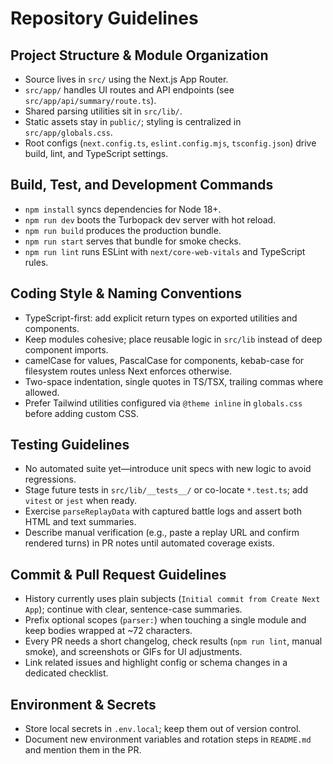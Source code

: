 # Repository Guidelines

## Project Structure & Module Organization
- Source lives in `src/` using the Next.js App Router.
- `src/app/` handles UI routes and API endpoints (see `src/app/api/summary/route.ts`).
- Shared parsing utilities sit in `src/lib/`.
- Static assets stay in `public/`; styling is centralized in `src/app/globals.css`.
- Root configs (`next.config.ts`, `eslint.config.mjs`, `tsconfig.json`) drive build, lint, and TypeScript settings.

## Build, Test, and Development Commands
- `npm install` syncs dependencies for Node 18+.
- `npm run dev` boots the Turbopack dev server with hot reload.
- `npm run build` produces the production bundle.
- `npm run start` serves that bundle for smoke checks.
- `npm run lint` runs ESLint with `next/core-web-vitals` and TypeScript rules.

## Coding Style & Naming Conventions
- TypeScript-first: add explicit return types on exported utilities and components.
- Keep modules cohesive; place reusable logic in `src/lib` instead of deep component imports.
- camelCase for values, PascalCase for components, kebab-case for filesystem routes unless Next enforces otherwise.
- Two-space indentation, single quotes in TS/TSX, trailing commas where allowed.
- Prefer Tailwind utilities configured via `@theme inline` in `globals.css` before adding custom CSS.

## Testing Guidelines
- No automated suite yet—introduce unit specs with new logic to avoid regressions.
- Stage future tests in `src/lib/__tests__/` or co-locate `*.test.ts`; add `vitest` or `jest` when ready.
- Exercise `parseReplayData` with captured battle logs and assert both HTML and text summaries.
- Describe manual verification (e.g., paste a replay URL and confirm rendered turns) in PR notes until automated coverage exists.

## Commit & Pull Request Guidelines
- History currently uses plain subjects (`Initial commit from Create Next App`); continue with clear, sentence-case summaries.
- Prefix optional scopes (`parser:`) when touching a single module and keep bodies wrapped at ~72 characters.
- Every PR needs a short changelog, check results (`npm run lint`, manual smoke), and screenshots or GIFs for UI adjustments.
- Link related issues and highlight config or schema changes in a dedicated checklist.

## Environment & Secrets
- Store local secrets in `.env.local`; keep them out of version control.
- Document new environment variables and rotation steps in `README.md` and mention them in the PR.
